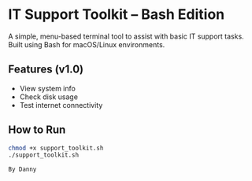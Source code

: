 # IT Support Toolkit – Bash Edition

A simple, menu-based terminal tool to assist with basic IT support tasks. Built using Bash for macOS/Linux environments.

##  Features (v1.0)

- View system info
- Check disk usage
- Test internet connectivity

## How to Run

```bash
chmod +x support_toolkit.sh
./support_toolkit.sh

By Danny